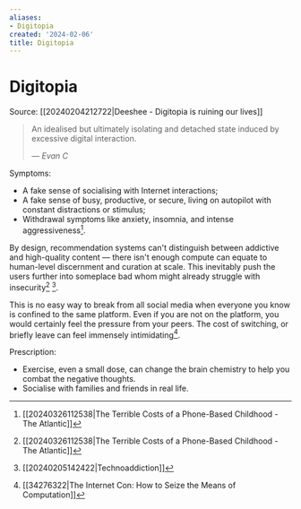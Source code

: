 ```yaml
---
aliases:
- Digitopia
created: '2024-02-06'
title: Digitopia
---
```


# Digitopia

Source: [[20240204212722|Deeshee - Digitopia is ruining our lives]]

> An idealised but ultimately isolating and detached state induced by excessive digital interaction.
>
> — *Evan C*

Symptoms:
- A fake sense of socialising with Internet interactions;
- A fake sense of busy, productive, or secure, living on autopilot with constant distractions or stimulus;
- Withdrawal symptoms like anxiety, insomnia, and intense aggressiveness[^1].

By design, recommendation systems can't distinguish between addictive and high-quality content — there isn't enough compute can equate to human-level discernment and curation at scale. This inevitably push the users further into someplace bad whom might already struggle with insecurity[^1] [^3].

This is no easy way to break from all social media when everyone you know is confined to the same platform. Even if you are not on the platform, you would certainly feel the pressure from your peers. The cost of switching, or briefly leave can feel immensely intimidating[^2].

Prescription:
- Exercise, even a small dose, can change the brain chemistry to help you combat the negative thoughts.
- Socialise with families and friends in real life.

[^1]: [[20240326112538|The Terrible Costs of a Phone-Based Childhood - The Atlantic]]
[^2]: [[34276322|The Internet Con: How to Seize the Means of Computation]]
[^3]: [[20240205142422|Technoaddiction]]